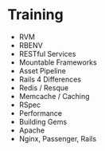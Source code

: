 # Training


* RVM
* RBENV
* RESTful Services
* Mountable Frameworks
* Asset Pipeline
* Rails 4 Differences
* Redis / Resque
* Memcache / Caching
* RSpec
* Performance
* Building Gems
* Apache
* Nginx, Passenger, Rails

